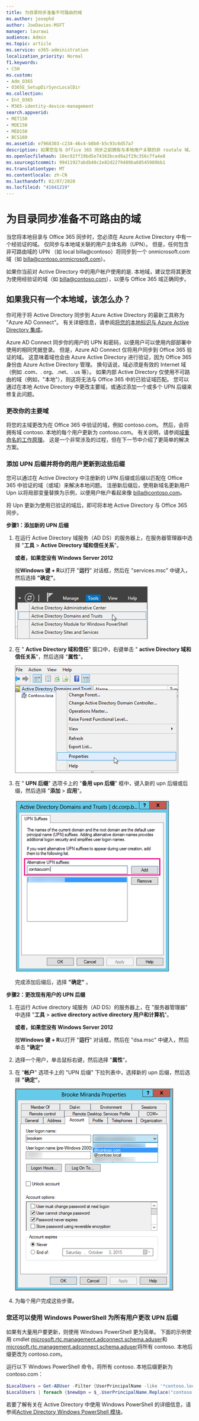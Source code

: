 ```yaml
---
title: 为目录同步准备不可路由的域
ms.author: josephd
author: JoeDavies-MSFT
manager: laurawi
audience: Admin
ms.topic: article
ms.service: o365-administration
localization_priority: Normal
f1.keywords:
- CSH
ms.custom:
- Adm_O365
- O365E_SetupDirSyncLocalDir
ms.collection:
- Ent_O365
- M365-identity-device-management
search.appverid:
- MET150
- MOE150
- MED150
- BCS160
ms.assetid: e7968303-c234-46c4-b8b0-b5c93c6d57a7
description: 如果您在与 Office 365 同步之前拥有与本地用户关联的非 routale 域，请了解要执行的操作。
ms.openlocfilehash: 10ec92ff19bd5e74363bced9a2f29c356c7fa4e8
ms.sourcegitcommit: 99411927abdb40c2e82d2279489ba60545989bb1
ms.translationtype: MT
ms.contentlocale: zh-CN
ms.lasthandoff: 02/07/2020
ms.locfileid: "41841219"
---
```

# <a name="prepare-a-non-routable-domain-for-directory-synchronization"></a>为目录同步准备不可路由的域
当您将本地目录与 Office 365 同步时，您必须在 Azure Active Directory 中有一个经验证的域。 仅同步与本地域关联的用户主体名称（UPN）。 但是，任何包含非可路由域的 UPN （如 local billa@contoso）将同步到一个 onmicrosoft.com 域（如 billa@contoso.onmicrosoft.com）。 

如果你当前对 Active Directory 中的用户帐户使用的是. 本地域，建议您将其更改为使用经验证的域（如 billa@contoso.com），以便与 Office 365 域正确同步。
  
## <a name="what-if-i-only-have-a-local-on-premises-domain"></a>如果我只有一个本地域，该怎么办？

你可用于将 Active Directory 同步到 Azure Active Directory 的最新工具称为 "Azure AD Connect"。 有关详细信息，请参阅[将您的本地标识与 Azure Active Directory 集成](https://docs.microsoft.com/azure/architecture/reference-architectures/identity/azure-ad)。
  
Azure AD Connect 同步你的用户的 UPN 和密码，以便用户可以使用内部部署中使用的相同凭据登录。 但是，Azure AD Connect 仅将用户同步到 Office 365 验证的域。 这意味着域也会由 Azure Active Directory 进行验证，因为 Office 365 身份由 Azure Active Directory 管理。 换句话说，域必须是有效的 Internet 域（例如 .com、. org、.net、. us 等）。 如果内部 Active Directory 仅使用不可路由的域（例如，"本地"），则这将无法与 Office 365 中的已验证域匹配。 您可以通过在本地 Active Directory 中更改主要域，或通过添加一个或多个 UPN 后缀来修复此问题。
  
### <a name="change-your-primary-domain"></a>**更改你的主要域**

将您的主域更改为在 Office 365 中验证的域，例如 contoso.com。 然后，会将拥有域 contoso. 本地的每个用户更新为 contoso.com。 有关说明，请参阅[域重命名的工作原理](https://go.microsoft.com/fwlink/p/?LinkId=624174)。 这是一个非常涉及的过程，但在下一节中介绍了更简单的解决方案。
  
### <a name="add-upn-suffixes-and-update-your-users-to-them"></a>**添加 UPN 后缀并将你的用户更新到这些后缀**

您可以通过在 Active Directory 中注册新的 UPN 后缀或后缀以匹配在 Office 365 中验证的域（或域）来解决本地问题。 注册新后缀后，使用新域名更新用户 Upn 以将局部变量替换为示例，以便用户帐户看起来像 billa@contoso.com。
  
将 Upn 更新为使用已验证的域后，即可将本地 Active Directory 与 Office 365 同步。
  
 **步骤1：添加新的 UPN 后缀**
  
1. 在运行 Active Directory 域服务（AD DS）的服务器上，在服务器管理器中选择 "**工具** \> **Active Directory 域和信任关系**"。
    
    **或者，如果您没有 Windows Server 2012**
    
    按**Windows 键 + R**以打开 "**运行**" 对话框，然后在 "services.msc" 中键入，然后选择 **"确定"**。
    
    ![选择 "Active Directory 域和信任"。](media/46b6e007-9741-44af-8517-6f682e0ac974.png)
  
2. 在 " **Active Directory 域和信任**" 窗口中，右键单击 " **active Directory 域和信任关系**"，然后选择 "**属性**"。
    
    ![右键单击 "ActiveDirectory 域和信任关系"，然后选择 "属性"](media/39d20812-ffb5-4ba9-8d7b-477377ac360d.png)
  
3. 在 " **UPN 后缀**" 选项卡上的 "**备用 upn 后缀**" 框中，键入新的 upn 后缀或后缀，然后选择 "**添加** \> **应用**"。
    
    ![添加新的 UPN 后缀](media/a4aaf919-7adf-469a-b93f-83ef284c0915.PNG)
  
    完成添加后缀后，选择 **"确定"** 。 
    
 **步骤2：更改现有用户的 UPN 后缀**
  
1. 在运行 Active directory 域服务（AD DS）的服务器上，在 "服务器管理器" 中选择 "**工具** \> **active directory active directory 用户和计算机**"。
    
    **或者，如果您没有 Windows Server 2012**
    
    按**Windows 键 + R**以打开 "**运行**" 对话框，然后在 "dsa.msc" 中键入，然后单击 **"确定"**
    
2. 选择一个用户，单击鼠标右键，然后选择 "**属性**"。
    
3. 在 "**帐户**" 选项卡上的 "UPN 后缀" 下拉列表中，选择新的 upn 后缀，然后选择 **"确定"**。
    
    ![为用户添加新的 UPN 后缀](media/54876751-49f0-48cc-b864-2623c4835563.png)
  
4. 为每个用户完成这些步骤。
    
   
### <a name="you-can-also-use-windows-powershell-to-change-the-upn-suffix-for-all-users"></a>**您还可以使用 Windows PowerShell 为所有用户更改 UPN 后缀**

如果有大量用户要更新，则使用 Windows PowerShell 更为简单。 下面的示例使用 cmdlet [microsoft.rtc.management.adconnect.schema.aduser](https://go.microsoft.com/fwlink/p/?LinkId=624312)和[microsoft.rtc.management.adconnect.schema.aduser](https://go.microsoft.com/fwlink/p/?LinkId=624313)将所有 contoso. 本地后缀更改为 contoso.com。 

运行以下 Windows PowerShell 命令，将所有 contoso. 本地后缀更新为 contoso.com：
    
  ```powershell
  $LocalUsers = Get-ADUser -Filter {UserPrincipalName -like '*contoso.local'} -Properties userPrincipalName -ResultSetSize $null
  $LocalUsers | foreach {$newUpn = $_.UserPrincipalName.Replace("contoso.local","contoso.com"); $_ | Set-ADUser -UserPrincipalName $newUpn}
  ```

若要了解有关在 Active Directory 中使用 Windows PowerShell 的详细信息，请参阅[Active Directory Windows PowerShell 模块](https://go.microsoft.com/fwlink/p/?LinkId=624314)。 

